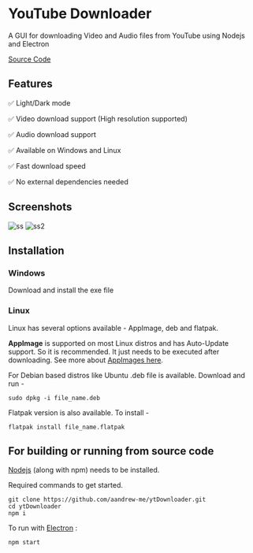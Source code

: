 # YouTube Downloader
A GUI for downloading Video and Audio files from YouTube using Nodejs and Electron

[Source Code](https://github.com/aandrew-me/ytdownloader)

## Features

✅ Light/Dark mode

✅ Video download support (High resolution supported)

✅ Audio download support

✅ Available on Windows and Linux

✅ Fast download speed

✅ No external dependencies needed

## Screenshots

![ss](https://user-images.githubusercontent.com/66430340/181747909-f16e30dc-a7c3-40cb-876b-54f0ea8d4e42.jpg)
![ss2](https://user-images.githubusercontent.com/66430340/181747920-4df80914-278f-4350-9328-015e9e0bcf16.jpg)


## Installation

### Windows
Download and install the exe file

### Linux

Linux has several options available - AppImage, deb and flatpak.

**AppImage** is supported on most Linux distros and has Auto-Update support. So it is recommended.
It just needs to be executed after downloading. See more about [AppImages here](https://appimage.org/).

For Debian based distros like Ubuntu .deb file is available. Download and run -
```
sudo dpkg -i file_name.deb
```

Flatpak version is also available. To install -
```
flatpak install file_name.flatpak
```

## For building or running from source code

[Nodejs](https://nodejs.org/) (along with npm) needs to be installed.

Required commands to get started.
```
git clone https://github.com/aandrew-me/ytDownloader.git
cd ytDownloader
npm i
```

To run with [Electron](https://www.electronjs.org/) :
```
npm start
```
